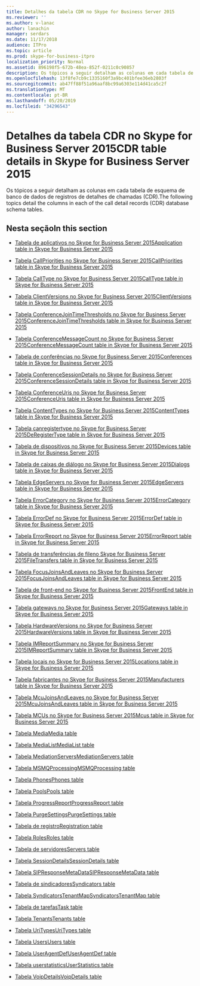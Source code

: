 ```yaml
---
title: Detalhes da tabela CDR no Skype for Business Server 2015
ms.reviewer: ''
ms.author: v-lanac
author: lanachin
manager: serdars
ms.date: 11/17/2018
audience: ITPro
ms.topic: article
ms.prod: skype-for-business-itpro
localization_priority: Normal
ms.assetid: 896198f5-672b-48ea-852f-0211c0c90857
description: Os tópicos a seguir detalham as colunas em cada tabela de esquema de banco de dados de registros de detalhes de chamadas (CDR).
ms.openlocfilehash: 13f8fe7cb9c1335160f3a9bc401bfee36eb2803f
ms.sourcegitcommit: ab47ff88f51a96aaf8bc99a6303e114d41ca5c2f
ms.translationtype: MT
ms.contentlocale: pt-BR
ms.lasthandoff: 05/20/2019
ms.locfileid: "34296543"
---
```

# <a name="cdr-table-details-in-skype-for-business-server-2015"></a><span data-ttu-id="b613f-103">Detalhes da tabela CDR no Skype for Business Server 2015</span><span class="sxs-lookup"><span data-stu-id="b613f-103">CDR table details in Skype for Business Server 2015</span></span>
 
<span data-ttu-id="b613f-104">Os tópicos a seguir detalham as colunas em cada tabela de esquema de banco de dados de registros de detalhes de chamadas (CDR).</span><span class="sxs-lookup"><span data-stu-id="b613f-104">The following topics detail the columns in each of the call detail records (CDR) database schema tables.</span></span>
  
## <a name="in-this-section"></a><span data-ttu-id="b613f-105">Nesta seção</span><span class="sxs-lookup"><span data-stu-id="b613f-105">In this section</span></span>

- [<span data-ttu-id="b613f-106">Tabela de aplicativos no Skype for Business Server 2015</span><span class="sxs-lookup"><span data-stu-id="b613f-106">Application table in Skype for Business Server 2015</span></span>](application.md)
    
- [<span data-ttu-id="b613f-107">Tabela CallPriorities no Skype for Business Server 2015</span><span class="sxs-lookup"><span data-stu-id="b613f-107">CallPriorities table in Skype for Business Server 2015</span></span>](callpriorities.md)
    
- [<span data-ttu-id="b613f-108">Tabela CallType no Skype for Business Server 2015</span><span class="sxs-lookup"><span data-stu-id="b613f-108">CallType table in Skype for Business Server 2015</span></span>](calltype.md)
    
- [<span data-ttu-id="b613f-109">Tabela ClientVersions no Skype for Business Server 2015</span><span class="sxs-lookup"><span data-stu-id="b613f-109">ClientVersions table in Skype for Business Server 2015</span></span>](clientversions.md)
    
- [<span data-ttu-id="b613f-110">Tabela ConferenceJoinTimeThresholds no Skype for Business Server 2015</span><span class="sxs-lookup"><span data-stu-id="b613f-110">ConferenceJoinTimeThresholds table in Skype for Business Server 2015</span></span>](conferencejointimethresholds.md)
    
- [<span data-ttu-id="b613f-111">Tabela ConferenceMessageCount no Skype for Business Server 2015</span><span class="sxs-lookup"><span data-stu-id="b613f-111">ConferenceMessageCount table in Skype for Business Server 2015</span></span>](conferencemessagecount.md)
    
- [<span data-ttu-id="b613f-112">Tabela de conferências no Skype for Business Server 2015</span><span class="sxs-lookup"><span data-stu-id="b613f-112">Conferences table in Skype for Business Server 2015</span></span>](conferences.md)
    
- [<span data-ttu-id="b613f-113">Tabela ConferenceSessionDetails no Skype for Business Server 2015</span><span class="sxs-lookup"><span data-stu-id="b613f-113">ConferenceSessionDetails table in Skype for Business Server 2015</span></span>](conferencesessiondetails-0.md)
    
- [<span data-ttu-id="b613f-114">Tabela ConferenceUris no Skype for Business Server 2015</span><span class="sxs-lookup"><span data-stu-id="b613f-114">ConferenceUris table in Skype for Business Server 2015</span></span>](conferenceuris.md)
    
- [<span data-ttu-id="b613f-115">Tabela ContentTypes no Skype for Business Server 2015</span><span class="sxs-lookup"><span data-stu-id="b613f-115">ContentTypes table in Skype for Business Server 2015</span></span>](contenttypes.md)
    
- [<span data-ttu-id="b613f-116">Tabela canregistertype no Skype for Business Server 2015</span><span class="sxs-lookup"><span data-stu-id="b613f-116">DeRegisterType table in Skype for Business Server 2015</span></span>](deregistertype.md)
    
- [<span data-ttu-id="b613f-117">Tabela de dispositivos no Skype for Business Server 2015</span><span class="sxs-lookup"><span data-stu-id="b613f-117">Devices table in Skype for Business Server 2015</span></span>](devices.md)
    
- [<span data-ttu-id="b613f-118">Tabela de caixas de diálogo no Skype for Business Server 2015</span><span class="sxs-lookup"><span data-stu-id="b613f-118">Dialogs table in Skype for Business Server 2015</span></span>](dialogs.md)
    
- [<span data-ttu-id="b613f-119">Tabela EdgeServers no Skype for Business Server 2015</span><span class="sxs-lookup"><span data-stu-id="b613f-119">EdgeServers table in Skype for Business Server 2015</span></span>](edgeservers.md)
    
- [<span data-ttu-id="b613f-120">Tabela ErrorCategory no Skype for Business Server 2015</span><span class="sxs-lookup"><span data-stu-id="b613f-120">ErrorCategory table in Skype for Business Server 2015</span></span>](errorcategory.md)
    
- [<span data-ttu-id="b613f-121">Tabela ErrorDef no Skype for Business Server 2015</span><span class="sxs-lookup"><span data-stu-id="b613f-121">ErrorDef table in Skype for Business Server 2015</span></span>](errordef.md)
    
- [<span data-ttu-id="b613f-122">Tabela ErrorReport no Skype for Business Server 2015</span><span class="sxs-lookup"><span data-stu-id="b613f-122">ErrorReport table in Skype for Business Server 2015</span></span>](errorreport.md)
    
- [<span data-ttu-id="b613f-123">Tabela de transferências de fileno Skype for Business Server 2015</span><span class="sxs-lookup"><span data-stu-id="b613f-123">FileTransfers table in Skype for Business Server 2015</span></span>](filetransfers-0.md)
    
- [<span data-ttu-id="b613f-124">Tabela FocusJoinsAndLeaves no Skype for Business Server 2015</span><span class="sxs-lookup"><span data-stu-id="b613f-124">FocusJoinsAndLeaves table in Skype for Business Server 2015</span></span>](focusjoinsandleaves.md)
    
- [<span data-ttu-id="b613f-125">Tabela de front-end no Skype for Business Server 2015</span><span class="sxs-lookup"><span data-stu-id="b613f-125">FrontEnd table in Skype for Business Server 2015</span></span>](frontend.md)
    
- [<span data-ttu-id="b613f-126">Tabela gateways no Skype for Business Server 2015</span><span class="sxs-lookup"><span data-stu-id="b613f-126">Gateways table in Skype for Business Server 2015</span></span>](gateways.md)
    
- [<span data-ttu-id="b613f-127">Tabela HardwareVersions no Skype for Business Server 2015</span><span class="sxs-lookup"><span data-stu-id="b613f-127">HardwareVersions table in Skype for Business Server 2015</span></span>](hardwareversions.md)
    
- [<span data-ttu-id="b613f-128">Tabela IMReportSummary no Skype for Business Server 2015</span><span class="sxs-lookup"><span data-stu-id="b613f-128">IMReportSummary table in Skype for Business Server 2015</span></span>](imreportsummary.md)
    
- [<span data-ttu-id="b613f-129">Tabela locais no Skype for Business Server 2015</span><span class="sxs-lookup"><span data-stu-id="b613f-129">Locations table in Skype for Business Server 2015</span></span>](locations.md)
    
- [<span data-ttu-id="b613f-130">Tabela fabricantes no Skype for Business Server 2015</span><span class="sxs-lookup"><span data-stu-id="b613f-130">Manufacturers table in Skype for Business Server 2015</span></span>](manufacturers.md)
    
- [<span data-ttu-id="b613f-131">Tabela McuJoinsAndLeaves no Skype for Business Server 2015</span><span class="sxs-lookup"><span data-stu-id="b613f-131">McuJoinsAndLeaves table in Skype for Business Server 2015</span></span>](mcujoinsandleaves.md)
    
- [<span data-ttu-id="b613f-132">Tabela MCUs no Skype for Business Server 2015</span><span class="sxs-lookup"><span data-stu-id="b613f-132">Mcus table in Skype for Business Server 2015</span></span>](mcus.md)
    
- [<span data-ttu-id="b613f-133">Tabela Media</span><span class="sxs-lookup"><span data-stu-id="b613f-133">Media table</span></span>](media.md)
    
- [<span data-ttu-id="b613f-134">Tabela MediaList</span><span class="sxs-lookup"><span data-stu-id="b613f-134">MediaList table</span></span>](medialist.md)
    
- [<span data-ttu-id="b613f-135">Tabela MediationServers</span><span class="sxs-lookup"><span data-stu-id="b613f-135">MediationServers table</span></span>](mediationservers.md)
    
- [<span data-ttu-id="b613f-136">Tabela MSMQProcessing</span><span class="sxs-lookup"><span data-stu-id="b613f-136">MSMQProcessing table</span></span>](msmqprocessing.md)
    
- [<span data-ttu-id="b613f-137">Tabela Phones</span><span class="sxs-lookup"><span data-stu-id="b613f-137">Phones table</span></span>](phones.md)
    
- [<span data-ttu-id="b613f-138">Tabela Pools</span><span class="sxs-lookup"><span data-stu-id="b613f-138">Pools table</span></span>](pools.md)
    
- [<span data-ttu-id="b613f-139">Tabela ProgressReport</span><span class="sxs-lookup"><span data-stu-id="b613f-139">ProgressReport table</span></span>](progressreport.md)
    
- [<span data-ttu-id="b613f-140">Tabela PurgeSettings</span><span class="sxs-lookup"><span data-stu-id="b613f-140">PurgeSettings table</span></span>](purgesettings.md)
    
- [<span data-ttu-id="b613f-141">Tabela de registro</span><span class="sxs-lookup"><span data-stu-id="b613f-141">Registration table</span></span>](registration.md)
    
- [<span data-ttu-id="b613f-142">Tabela Roles</span><span class="sxs-lookup"><span data-stu-id="b613f-142">Roles table</span></span>](roles.md)
    
- [<span data-ttu-id="b613f-143">Tabela de servidores</span><span class="sxs-lookup"><span data-stu-id="b613f-143">Servers table</span></span>](servers.md)
    
- [<span data-ttu-id="b613f-144">Tabela SessionDetails</span><span class="sxs-lookup"><span data-stu-id="b613f-144">SessionDetails table</span></span>](sessiondetails.md)
    
- [<span data-ttu-id="b613f-145">Tabela SIPResponseMetaData</span><span class="sxs-lookup"><span data-stu-id="b613f-145">SIPResponseMetaData table</span></span>](sipresponsemetadata.md)
    
- [<span data-ttu-id="b613f-146">Tabela de sindicadores</span><span class="sxs-lookup"><span data-stu-id="b613f-146">Syndicators table</span></span>](syndicators.md)
    
- [<span data-ttu-id="b613f-147">Tabela SyndicatorsTenantMap</span><span class="sxs-lookup"><span data-stu-id="b613f-147">SyndicatorsTenantMap table</span></span>](syndicatorstenantmap.md)
    
- [<span data-ttu-id="b613f-148">Tabela de tarefas</span><span class="sxs-lookup"><span data-stu-id="b613f-148">Task table</span></span>](task.md)
    
- [<span data-ttu-id="b613f-149">Tabela Tenants</span><span class="sxs-lookup"><span data-stu-id="b613f-149">Tenants table</span></span>](tenants.md)
    
- [<span data-ttu-id="b613f-150">Tabela UriTypes</span><span class="sxs-lookup"><span data-stu-id="b613f-150">UriTypes table</span></span>](uritypes.md)
    
- [<span data-ttu-id="b613f-151">Tabela Users</span><span class="sxs-lookup"><span data-stu-id="b613f-151">Users table</span></span>](users.md)
    
- [<span data-ttu-id="b613f-152">Tabela UserAgentDef</span><span class="sxs-lookup"><span data-stu-id="b613f-152">UserAgentDef table</span></span>](useragentdef.md)
    
- [<span data-ttu-id="b613f-153">Tabela userstatistics</span><span class="sxs-lookup"><span data-stu-id="b613f-153">UserStatistics table</span></span>](userstatistics.md)
    
- [<span data-ttu-id="b613f-154">Tabela VoipDetails</span><span class="sxs-lookup"><span data-stu-id="b613f-154">VoipDetails table</span></span>](voipdetails-0.md)
    

